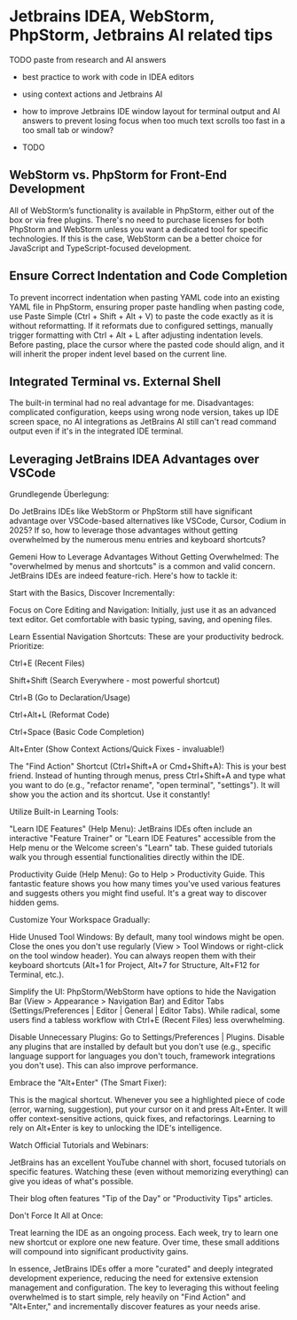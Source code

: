 # Jetbrains IDEA, WebStorm, PhpStorm, Jetbrains AI related tips

TODO paste from research and AI answers

- best practice to work with code in IDEA editors
- using context actions and Jetbrains AI
- how to improve Jetbrains IDE window layout for terminal output and AI answers to prevent losing focus when too much text scrolls too fast in a too small tab or window?

- TODO

## WebStorm vs. PhpStorm for Front-End Development

All of WebStorm’s functionality is available in PhpStorm, either out of the box or via free plugins. There's no need to purchase licenses for both PhpStorm and WebStorm unless you want a dedicated tool for specific technologies. If this is the case, WebStorm can be a better choice for JavaScript and TypeScript-focused development.

## Ensure Correct Indentation and Code Completion

To prevent incorrect indentation when pasting YAML code into an existing YAML file in PhpStorm, ensuring proper paste handling when pasting code, use Paste Simple (Ctrl + Shift + Alt + V) to paste the code exactly as it is without reformatting. If it reformats due to configured settings, manually trigger formatting with Ctrl + Alt + L after adjusting indentation levels. Before pasting, place the cursor where the pasted code should align, and it will inherit the proper indent level based on the current line.

## Integrated Terminal vs. External Shell

The built-in terminal had no real advantage for me. Disadvantages: complicated configuration, keeps using wrong node version, takes up IDE screen space, no AI integrations as JetBrains AI still can't read command output even if it's in the integrated IDE terminal.

## Leveraging JetBrains IDEA Advantages over VSCode

Grundlegende Überlegung:

Do JetBrains IDEs like WebStorm or PhpStorm still have significant advantage over VSCode-based alternatives like VSCode, Cursor, Codium in 2025? If so, how to leverage those advantages without getting overwhelmed by the numerous menu entries and keyboard shortcuts?

Gemeni
How to Leverage Advantages Without Getting Overwhelmed:
The "overwhelmed by menus and shortcuts" is a common and valid concern. JetBrains IDEs are indeed feature-rich. Here's how to tackle it:

Start with the Basics, Discover Incrementally:

Focus on Core Editing and Navigation: Initially, just use it as an advanced text editor. Get comfortable with basic typing, saving, and opening files.

Learn Essential Navigation Shortcuts: These are your productivity bedrock. Prioritize:

Ctrl+E (Recent Files)

Shift+Shift (Search Everywhere - most powerful shortcut)

Ctrl+B (Go to Declaration/Usage)

Ctrl+Alt+L (Reformat Code)

Ctrl+Space (Basic Code Completion)

Alt+Enter (Show Context Actions/Quick Fixes - invaluable!)

The "Find Action" Shortcut (Ctrl+Shift+A or Cmd+Shift+A): This is your best friend. Instead of hunting through menus, press Ctrl+Shift+A and type what you want to do (e.g., "refactor rename", "open terminal", "settings"). It will show you the action and its shortcut. Use it constantly!

Utilize Built-in Learning Tools:

"Learn IDE Features" (Help Menu): JetBrains IDEs often include an interactive "Feature Trainer" or "Learn IDE Features" accessible from the Help menu or the Welcome screen's "Learn" tab. These guided tutorials walk you through essential functionalities directly within the IDE.

Productivity Guide (Help Menu): Go to Help > Productivity Guide. This fantastic feature shows you how many times you've used various features and suggests others you might find useful. It's a great way to discover hidden gems.

Customize Your Workspace Gradually:

Hide Unused Tool Windows: By default, many tool windows might be open. Close the ones you don't use regularly (View > Tool Windows or right-click on the tool window header). You can always reopen them with their keyboard shortcuts (Alt+1 for Project, Alt+7 for Structure, Alt+F12 for Terminal, etc.).

Simplify the UI: PhpStorm/WebStorm have options to hide the Navigation Bar (View > Appearance > Navigation Bar) and Editor Tabs (Settings/Preferences | Editor | General | Editor Tabs). While radical, some users find a tabless workflow with Ctrl+E (Recent Files) less overwhelming.

Disable Unnecessary Plugins: Go to Settings/Preferences | Plugins. Disable any plugins that are installed by default but you don't use (e.g., specific language support for languages you don't touch, framework integrations you don't use). This can also improve performance.

Embrace the "Alt+Enter" (The Smart Fixer):

This is the magical shortcut. Whenever you see a highlighted piece of code (error, warning, suggestion), put your cursor on it and press Alt+Enter. It will offer context-sensitive actions, quick fixes, and refactorings. Learning to rely on Alt+Enter is key to unlocking the IDE's intelligence.

Watch Official Tutorials and Webinars:

JetBrains has an excellent YouTube channel with short, focused tutorials on specific features. Watching these (even without memorizing everything) can give you ideas of what's possible.

Their blog often features "Tip of the Day" or "Productivity Tips" articles.

Don't Force It All at Once:

Treat learning the IDE as an ongoing process. Each week, try to learn one new shortcut or explore one new feature. Over time, these small additions will compound into significant productivity gains.

In essence, JetBrains IDEs offer a more "curated" and deeply integrated development experience, reducing the need for extensive extension management and configuration. The key to leveraging this without feeling overwhelmed is to start simple, rely heavily on "Find Action" and "Alt+Enter," and incrementally discover features as your needs arise.
